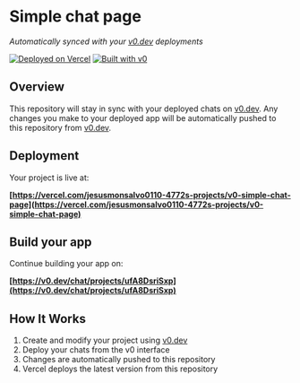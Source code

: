 # Simple chat page

*Automatically synced with your [v0.dev](https://v0.dev) deployments*

[![Deployed on Vercel](https://img.shields.io/badge/Deployed%20on-Vercel-black?style=for-the-badge&logo=vercel)](https://vercel.com/jesusmonsalvo0110-4772s-projects/v0-simple-chat-page)
[![Built with v0](https://img.shields.io/badge/Built%20with-v0.dev-black?style=for-the-badge)](https://v0.dev/chat/projects/ufA8DsriSxp)

## Overview

This repository will stay in sync with your deployed chats on [v0.dev](https://v0.dev).
Any changes you make to your deployed app will be automatically pushed to this repository from [v0.dev](https://v0.dev).

## Deployment

Your project is live at:

**[https://vercel.com/jesusmonsalvo0110-4772s-projects/v0-simple-chat-page](https://vercel.com/jesusmonsalvo0110-4772s-projects/v0-simple-chat-page)**

## Build your app

Continue building your app on:

**[https://v0.dev/chat/projects/ufA8DsriSxp](https://v0.dev/chat/projects/ufA8DsriSxp)**

## How It Works

1. Create and modify your project using [v0.dev](https://v0.dev)
2. Deploy your chats from the v0 interface
3. Changes are automatically pushed to this repository
4. Vercel deploys the latest version from this repository